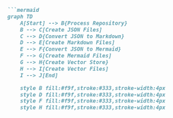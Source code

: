 ```markdown
```mermaid
graph TD
    A[Start] --> B{Process Repository}
    B --> C[Create JSON Files]
    C --> D{Convert JSON to Markdown}
    D --> E[Create Markdown Files]
    E --> F{Convert JSON to Mermaid}
    F --> G[Create Mermaid Files]
    G --> H{Create Vector Store}
    H --> I[Create Vector Files]
    I --> J[End]

    style B fill:#f9f,stroke:#333,stroke-width:4px
    style D fill:#f9f,stroke:#333,stroke-width:4px
    style F fill:#f9f,stroke:#333,stroke-width:4px
    style H fill:#f9f,stroke:#333,stroke-width:4px
```
```